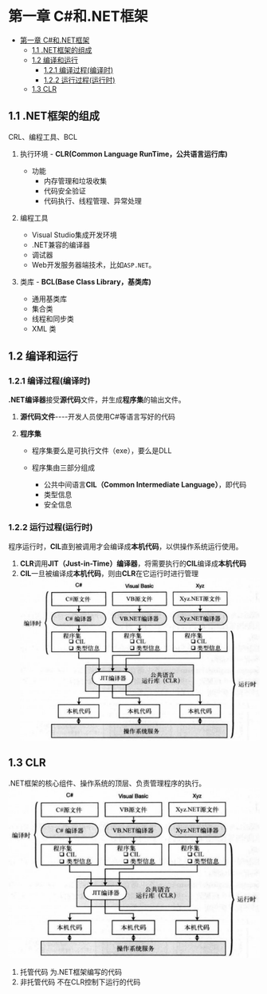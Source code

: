 # 第一章 C#和.NET框架
- [第一章 C#和.NET框架](#第一章-c和net框架)
  - [1.1 .NET框架的组成](#11-net框架的组成)
  - [1.2 编译和运行](#12-编译和运行)
    - [1.2.1 编译过程(编译时)](#121-编译过程编译时)
    - [1.2.2 运行过程(运行时)](#122-运行过程运行时)
  - [1.3 CLR](#13-clr)
## 1.1 .NET框架的组成
CRL、编程工具、BCL
1. 执行环境 - **CLR(Common Language RunTime，公共语言运行库)**
   * 功能
      * 内存管理和垃圾收集
      * 代码安全验证
      * 代码执行、线程管理、异常处理
   
2. 编程工具
   * Visual Studio集成开发环境
   * .NET兼容的编译器
   * 调试器
   * Web开发服务器端技术，比如``ASP.NET``。

3. 类库 - **BCL(Base Class Library，基类库)**
   * 通用基类库
   * 集合类
   * 线程和同步类
   * XML 类

## 1.2 编译和运行
### 1.2.1 编译过程(编译时)
**.NET编译器**接受**源代码**文件，并生成**程序集**的输出文件。

1. **源代码文件**----开发人员使用C#等语言写好的代码
2. **程序集**
   
   * 程序集要么是可执行文件（exe），要么是DLL
  
   * 程序集由三部分组成
     * 公共中间语言**CIL（Common Intermediate Language）**，即代码 
     * 类型信息
     * 安全信息

### 1.2.2 运行过程(运行时)
程序运行时，**CIL**直到被调用才会编译成**本机代码**，以供操作系统运行使用。
1. **CLR**调用**JIT（Just-in-Time）编译器**，将需要执行的**CIL**编译成**本机代码**
2. **CIL**一旦被编译成**本机代码**，则由**CLR**在它运行时进行管理
![](images/1-1-编译时和运行时过程概览.png)

## 1.3 CLR
.NET框架的核心组件、操作系统的顶层、负责管理程序的执行。
![](images/1-1-编译时和运行时过程概览.png)
1. 托管代码
为.NET框架编写的代码
1. 非托管代码
不在CLR控制下运行的代码